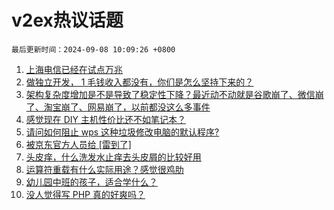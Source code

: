 # v2ex热议话题

`最后更新时间：2024-09-08 10:09:26 +0800`

1. [上海电信已经在试点万兆](https://www.v2ex.com/t/1070890)
1. [做独立开发， 1 毛钱收入都没有，你们是怎么坚持下来的？](https://www.v2ex.com/t/1070913)
1. [架构复杂度增加是不是导致了稳定性下降？最近动不动就是谷歌崩了、微信崩了、淘宝崩了、网易崩了，以前都没这么多事件](https://www.v2ex.com/t/1070899)
1. [感觉现在 DIY 主机性价比还不如笔记本？](https://www.v2ex.com/t/1070930)
1. [请问如何阻止 wps 这种垃圾修改电脑的默认程序?](https://www.v2ex.com/t/1070887)
1. [被京东官方人员给 [雷到了]](https://www.v2ex.com/t/1070889)
1. [头皮痒，什么洗发水止痒去头皮屑的比较好用](https://www.v2ex.com/t/1070900)
1. [运算符重载有什么实际用途？感觉很鸡肋](https://www.v2ex.com/t/1070965)
1. [幼儿园中班的孩子，适合学什么？](https://www.v2ex.com/t/1071041)
1. [没人觉得写 PHP 真的好爽吗？](https://www.v2ex.com/t/1070906)

